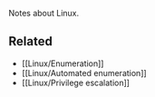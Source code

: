 Notes about Linux.

## Related

- [[Linux/Enumeration]]
- [[Linux/Automated enumeration]]
- [[Linux/Privilege escalation]]